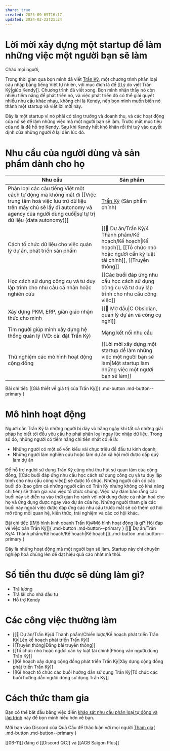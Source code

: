 ```yaml
---
share: true
created: 2023-09-05T16:17
updated: 2024-02-22T21:24
---
```

# Lời mời xây dựng một startup để làm những việc một người bạn sẽ làm
Chào mọi người,

Trong thời gian qua bọn mình đã viết [Trấn Kỳ](https://lậptrình.quảcầu.cc/%F0%9F%91%8Ftr%E1%BA%A5n%20k%E1%BB%B3/?utm_source=CW+Obsidian%2C+qu%E1%BA%A3n+l%C3%BD+d%E1%BB%B1+%C3%A1n+v%C3%A0+c%C3%B4ng+c%E1%BB%A5+ngh%C4%A9+%C2%BB+L%E1%BB%9Di+m%E1%BB%9Di+tham+gia+startup+c%E1%BB%A7a+c%E1%BB%99ng+%C4%91%E1%BB%93ng&utm_medium=vault&utm_campaign=Tr%E1%BA%A5n+K%E1%BB%B3&utm_content=ph%E1%BA%A7n+m%E1%BB%9F+%C4%91%E1%BA%A7u), một chương trình phân loại câu nhập bằng tiếng Việt tự nhiên, với mục đích là để [[Lý do viết Trấn Kỳ|giúp Kendy]]. Chương trình đã viết xong. Bọn mình nhận thấy nó còn nhiều tiềm năng để phát triển nó, và việc phát triển đó có thể giải quyết nhiều nhu cầu khác nhau, không chỉ là Kendy, nên bọn mình muốn biến nó thành một startup và viết lời mời này.

Đây là một startup vì nó phải có tăng trưởng và doanh thu, và các hoạt động của nó sẽ để làm những việc mà một người bạn sẽ làm. Trước mắt mục tiêu của nó là để hỗ trợ Kendy. Sau khi Kendy hết khó khăn rồi thì tuỳ vào quyết định của những người ở lại đến lúc đó.

# Nhu cầu của người dùng và sản phẩm dành cho họ
| Nhu cầu                                                                                                                                                                                                    | Sản phẩm                                                                                                                                                                                                                                                                                                                                                                                                                                            |
| ---------------------------------------------------------------------------------------------------------------------------------------------------------------------------------------------------------- | --------------------------------------------------------------------------------------------------------------------------------------------------------------------------------------------------------------------------------------------------------------------------------------------------------------------------------------------------------------------------------------------------------------------------------------------------- |
| Phân loại các câu tiếng Việt một cách tự động mà không mất đi [[Việc trung tâm hoá việc lưu trữ dữ liệu trên máy chủ sẽ lấy đi autonomy và agency của người dùng cuối\|sự tự trị dữ liệu (data autonomy)]] | [Trấn Kỳ](https://lậptrình.quảcầu.cc/%F0%9F%91%8Ftr%E1%BA%A5n%20k%E1%BB%B3/?utm_source=CW+Obsidian%2C+qu%E1%BA%A3n+l%C3%BD+d%E1%BB%B1+%C3%A1n+v%C3%A0+c%C3%B4ng+c%E1%BB%A5+ngh%C4%A9+%C2%BB+L%E1%BB%9Di+m%E1%BB%9Di+tham+gia+startup+c%E1%BB%A7a+c%E1%BB%99ng+%C4%91%E1%BB%93ng&utm_medium=vault&utm_campaign=Tr%E1%BA%A5n+K%E1%BB%B3&utm_content=ph%E1%BA%A7n+%C4%91%E1%BB%91i+t%C6%B0%E1%BB%A3ng+th%E1%BB%A5+h%C6%B0%E1%BB%9Fng) (Sản phẩm chính) |
| Cách tổ chức dữ liệu cho việc quản lý dự án, phát triển sản phẩm                                                                                                                                           | [[📐 Dự án/Trấn Kỳ/4 Thành phẩm/Kế hoạch/Kế hoạch\|Kế hoạch]], [[Tổ chức nhỏ hoặc người cần kỷ luật tài chính]], [[Truyền thông]]                                                                                                                                                                                                                                                                                                                                                                                                       |
| Học cách sử dụng công cụ và tư duy lập trình cho nhu cầu cá nhân hoặc nghiên cứu                                                                                                                           | [[Các buổi đáp ứng nhu cầu học cách sử dụng công cụ và tư duy lập trình cho nhu cầu công việc]]                                                                                                                                                                                                                                                                                                                                       |
| Xây dựng PKM, ERP, giàn giáo nhận thức cho mình                                                                                                                                                            | [[🌟 Mở đầu\|C Obsidian, quản lý dự án và công cụ nghĩ]]                                                                                                                                                                                                                                                                                                                                                                                            |
| Tìm người giúp mình xây dựng hệ thống quản lý (VD: cài đặt Trấn Kỳ)                                                                                                                                        | Mạng kết nối nhu cầu                                                                                                                                                                                                                                                                                                                                                                                                                                |
| Thử nghiệm các mô hình hoạt động cộng đồng                                                                                                                                                                 | [[Lời mời xây dựng một startup để làm những việc một người bạn sẽ làm\|Một startup làm những việc một người bạn sẽ làm]]                                                                                                                                                                                                                                                                                                                            |

Bài chi tiết: [[Giả thiết về giá trị của Trấn Kỳ]]{ .md-button .md-button--primary }
# Mô hình hoạt động
Người cần Trấn Kỳ là những người bị dày vò hằng ngày khi tất cả những giải pháp họ biết tới đều yêu cầu họ phải phân loại ngay lúc nhập dữ liệu. Trong số đó, những người có tiềm năng chi tiền nhất có lẽ là:
- Những người có một số vốn kiểu vài chục triệu để đầu tư kinh doanh, 
- Những người làm nghiên cứu hoặc làm dự án xã hội mới được cấp quỹ làm dự án

Để hỗ trợ người sử dụng Trấn Kỳ cũng như thu hút sự quan tâm của cộng đồng, [[Các buổi đáp ứng nhu cầu học cách sử dụng công cụ và tư duy lập trình cho nhu cầu công việc]] sẽ được tổ chức. Những người cần có các buổi đó (bao gồm cả những người cần có Trấn Kỳ nhưng không có khả năng chi tiền) sẽ tham gia vào việc tổ chức chúng. Việc này đảm bảo rằng các buổi này sẽ diễn ra vào thời gian họ rảnh với nội dung được cá nhân hoá cho họ và ứng dụng được ngay vào dự án của họ. Những người tham gia các buổi này ngoài việc được đáp ứng các nhu cầu trước mắt sẽ có thêm cơ hội mở rộng mối quan hệ, kiến thức, trải nghiệm và các cơ hội khác.

Bài chi tiết: [[Mô hình kinh doanh Trấn Kỳ#Mô hình hoạt động là gì?|Hỏi đáp về việc bán Trấn Kỳ]]{ .md-button .md-button--primary } [[📐 Dự án/Trấn Kỳ/4 Thành phẩm/Kế hoạch/Kế hoạch|Kế hoạch]]{ .md-button .md-button--primary }

Đây là những hoạt động mà một người bạn sẽ làm. Startup này chỉ chuyên nghiệp hoá chúng lên để đạt hiệu quả cao nhất mà thôi.
# Số tiền thu được sẽ dùng làm gì?
- Trả lương
- Trả lãi cho nhà đầu tư
- Hỗ trợ Kendy
# Các công việc thường làm

- [[📐 Dự án/Trấn Kỳ/4 Thành phẩm/Chiến lược/Kế hoạch phát triển Trấn Kỳ|Lên kế hoạch phát triển Trấn Kỳ]]
- [[Truyền thông|Đăng bài truyền thông]]
- [[Tổ chức nhỏ hoặc người cần kỷ luật tài chính|Phỏng vấn người dùng Trấn Kỳ]]
- [[Kế hoạch xây dựng cộng đồng phát triển Trấn Kỳ|Xây dựng cộng đồng phát triển Trấn Kỳ]]
- [[Kế hoạch tổ chức các buổi hướng dẫn sử dụng Trấn Kỳ|Tổ chức các buổi hướng dẫn người dùng sử dụng Trấn Kỳ]]
# Cách thức tham gia
Bạn có thể bắt đầu bằng việc điền [khảo sát nhu cầu phân loại tự động và lập trình](https://quảcầu.cc/khao-sat-nhu-cau-phan-loai-tu-dong-va-lap-trinh/?utm_source=CW+%C2%BB+Obsidian%2C+qu%E1%BA%A3n+l%C3%BD+d%E1%BB%B1+%C3%A1n+v%C3%A0+c%C3%B4ng+c%E1%BB%A5+ngh%C4%A9+%C2%BB+L%E1%BB%9Di+m%E1%BB%9Di+x%C3%A2y+d%E1%BB%B1ng+m%E1%BB%99t+startup+%C4%91%E1%BB%83+l%C3%A0m+nh%E1%BB%AFng+vi%E1%BB%87c+m%E1%BB%99t+ng%C6%B0%E1%BB%9Di+b%E1%BA%A1n+s%E1%BA%BD+l%C3%A0m&utm_medium=vault&utm_campaign=Tr%E1%BA%A5n+K%E1%BB%B3) này để bọn mình hiểu hơn về bạn.

Mời bạn vào Discord của Quả Cầu để thảo luận với mọi người
[Tham gia](https://discord.com/channels/898550123007709204/1163106307495170108/1171076032342806548){ .md-button .md-button--primary }


[[06-11]] đăng ở [[Discord QC]] và [[AGB Saigon Plus]] 